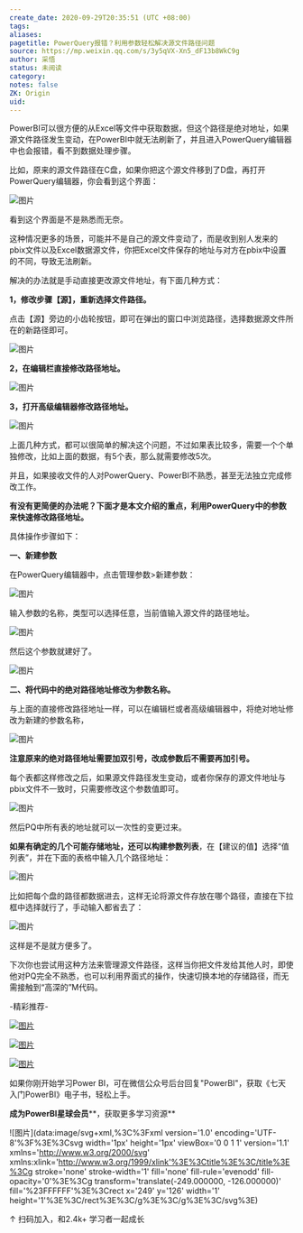 ```yaml
---
create_date: 2020-09-29T20:35:51 (UTC +08:00)
tags:
aliases:
pagetitle: PowerQuery报错？利用参数轻松解决源文件路径问题
source: https://mp.weixin.qq.com/s/3y5qVX-Xn5_dF13b8WkC9g
author: 采悟
status: 未阅读
category:
notes: false
ZK: Origin
uid:
---
```


PowerBI可以很方便的从Excel等文件中获取数据，但这个路径是绝对地址，如果源文件路径发生变动，在PowerBI中就无法刷新了，并且进入PowerQuery编辑器中也会报错，看不到数据处理步骤。

比如，原来的源文件路径在C盘，如果你把这个源文件移到了D盘，再打开PowerQuery编辑器，你会看到这个界面：

![图片](https://mmbiz.qpic.cn/mmbiz_png/aHEbZtANQJO1C5Nmac8unDajK4DibGAMkuQIica4M0eNx7Iy2WzVqYcnRCbGmOmV5vqbgfKRiaTG8TSHDRp5wFMvA/640?wx_fmt=png&wxfrom=5&wx_lazy=1&wx_co=1)

看到这个界面是不是熟悉而无奈。

这种情况更多的场景，可能并不是自己的源文件变动了，而是收到别人发来的pbix文件以及Excel数据源文件，你把Excel文件保存的地址与对方在pbix中设置的不同，导致无法刷新。

解决的办法就是手动直接更改源文件地址，有下面几种方式：

**1，修改步骤【源】，重新选择文件路径。**

点击【源】旁边的小齿轮按钮，即可在弹出的窗口中浏览路径，选择数据源文件所在的新路径即可。

![图片](https://mmbiz.qpic.cn/mmbiz_png/aHEbZtANQJO1C5Nmac8unDajK4DibGAMk8UQ1ssCUpEOJbmiaDialetMe3KvKEcUL7c3N31jtPabdvkoQT0xMsTLA/640?wx_fmt=png&wxfrom=5&wx_lazy=1&wx_co=1)

**2，在编辑栏直接修改路径地址。**

![图片](https://mmbiz.qpic.cn/mmbiz_png/aHEbZtANQJO1C5Nmac8unDajK4DibGAMksyf9zibiaiaIVNlc7sZhjibGvcwEcCKdyGOpT6oC6ia0ZL9gA9zKy8UsKwA/640?wx_fmt=png&wxfrom=5&wx_lazy=1&wx_co=1)

**3，打开高级编辑器修改路径地址。**

![图片](https://mmbiz.qpic.cn/mmbiz_png/aHEbZtANQJO1C5Nmac8unDajK4DibGAMkMNkrg7qR0aoWuJ70rlofwznUoWKpU5rDOyEglv6SWVkrqrgW8ic9QvA/640?wx_fmt=png&wxfrom=5&wx_lazy=1&wx_co=1)

上面几种方式，都可以很简单的解决这个问题，不过如果表比较多，需要一个个单独修改，比如上面的数据，有5个表，那么就需要修改5次。

  
并且，如果接收文件的人对PowerQuery、PowerBI不熟悉，甚至无法独立完成修改工作。

**有没有更简便的办法呢？下面才是本文介绍的重点，利用PowerQuery中的参数来快速修改路径地址。**

具体操作步骤如下：  

**一、新建参数**

在PowerQuery编辑器中，点击管理参数>新建参数：  

![图片](https://mmbiz.qpic.cn/mmbiz_png/aHEbZtANQJO1C5Nmac8unDajK4DibGAMkWVBxB8R5BviaicjR1d1FKeicAlXvdjbTwOxMVTv8b3GIOqYuPlE932b3g/640?wx_fmt=png&wxfrom=5&wx_lazy=1&wx_co=1)

输入参数的名称，类型可以选择任意，当前值输入源文件的路径地址。

![图片](https://mmbiz.qpic.cn/mmbiz_png/aHEbZtANQJO1C5Nmac8unDajK4DibGAMkc8vDAUIP3s7LylX0f80FQ3s3jXAT2c2ic3Siacw06gSz9UCo6iaiaT3ZXg/640?wx_fmt=png&wxfrom=5&wx_lazy=1&wx_co=1)

然后这个参数就建好了。  

![图片](https://mmbiz.qpic.cn/mmbiz_png/aHEbZtANQJO1C5Nmac8unDajK4DibGAMkbWZ3JzXDXjGCt2RHiarx5BmYbhLLJp9jz1f8nLmXNXpBp2icxDsgfmEQ/640?wx_fmt=png&wxfrom=5&wx_lazy=1&wx_co=1)

**二、将代码中的绝对路径地址修改为参数名称。**

与上面的直接修改路径地址一样，可以在编辑栏或者高级编辑器中，将绝对地址修改为新建的参数名称，  

![图片](https://mmbiz.qpic.cn/mmbiz_png/aHEbZtANQJO1C5Nmac8unDajK4DibGAMkc0ENlaHYPVxNqKSlRKbosuicHrcgAWiabJg1ibVezBibruJVerdsw25dZg/640?wx_fmt=png&wxfrom=5&wx_lazy=1&wx_co=1)

**注意原来的绝对路径地址需要加双引号，改成参数后不需要再加引号。**  

每个表都这样修改之后，如果源文件路径发生变动，或者你保存的源文件地址与pbix文件不一致时，只需要修改这个参数值即可。  

![图片](https://mmbiz.qpic.cn/mmbiz_png/aHEbZtANQJO1C5Nmac8unDajK4DibGAMkUmIzdQxPGXTM0eDA73qicswIDOibtQr8JZhibOUd3pnQ3TibK85O8ck0UQ/640?wx_fmt=png&wxfrom=5&wx_lazy=1&wx_co=1)

然后PQ中所有表的地址就可以一次性的变更过来。  

**如果有确定的几个可能存储地址，还可以构建参数列表**，在【建议的值】选择“值列表”，并在下面的表格中输入几个路径地址：  

![图片](https://mmbiz.qpic.cn/mmbiz_png/aHEbZtANQJO1C5Nmac8unDajK4DibGAMkVgQuqHJszHbpv5PbxgcrickwDhuW8FN4OZGC61LT3wn9dkNj3GFKbHA/640?wx_fmt=png&wxfrom=5&wx_lazy=1&wx_co=1)

比如把每个盘的路径都数据进去，这样无论将源文件存放在哪个路径，直接在下拉框中选择就行了，手动输入都省去了：

![图片](https://mmbiz.qpic.cn/mmbiz_gif/aHEbZtANQJO1C5Nmac8unDajK4DibGAMkOCJ0GVr4fVbTEEiaN71RMkzl9dGROhVWytlzGZEldrfaDiafFSPxn2xA/640?wx_fmt=gif&wxfrom=5&wx_lazy=1)

这样是不是就方便多了。  

下次你也尝试用这种方法来管理源文件路径，这样当你把文件发给其他人时，即使他对PQ完全不熟悉，也可以利用界面式的操作，快速切换本地的存储路径，而无需接触到“高深的”M代码。

\-精彩推荐-

[![图片](https://mmbiz.qpic.cn/mmbiz_jpg/aHEbZtANQJP8Cvmfx7v8oUqdoQaMmuDAG2GibhzIydz7aGIyMr9drbJx6vevzfXib5D6NFtuR4Qu3TVQibQRqrVWg/640?wx_fmt=jpeg&wxfrom=5&wx_lazy=1&wx_co=1)](http://mp.weixin.qq.com/s?__biz=MzA4MzQwMjY4MA==&mid=2484072121&idx=1&sn=4b6b96811e263c4079f606cfab14976f&chksm=8e0c446eb97bcd7876ffa2d5bb5feae5c175353d1e957b72ae3732ad67c89a6f9f42c61af833&scene=21#wechat_redirect)

[![图片](https://mmbiz.qpic.cn/mmbiz_jpg/aHEbZtANQJMst6LMfyIX5sg2QmEtLfjxR5h1x8nrN7ibw97H9HjLSB59iaf2JLMtwY8OUcKiacK35ybYfpaoVNuGQ/640?wx_fmt=jpeg&wxfrom=5&wx_lazy=1&wx_co=1)](http://mp.weixin.qq.com/s?__biz=MzA4MzQwMjY4MA==&mid=2484071399&idx=1&sn=44b4ba20c1cbe657f77b6c8d144b2b30&chksm=8e0c4130b97bc826d87746723f940404ce82ac9ebb38572bbfb1a89d7a48aaa750dffd92a28d&scene=21#wechat_redirect)

[![图片](https://mmbiz.qpic.cn/mmbiz_jpg/aHEbZtANQJNCQ4pzSiaQOMPia6kNbbF0gtHORfNDsk1ibQ1luXtyibbDsnnwJXvdSpKwfPlcJCZSlvWYOK6p6VGeqw/640?wx_fmt=jpeg&wxfrom=5&wx_lazy=1&wx_co=1)](http://mp.weixin.qq.com/s?__biz=MzA4MzQwMjY4MA==&mid=2484070526&idx=1&sn=fd4131317654df2ee7619cfc58e2987c&chksm=8e0c42a9b97bcbbff556f8cb013259a7981c0847d4ea656d63af3a438af3aa33a38974d7145a&scene=21#wechat_redirect)

如果你刚开始学习Power BI，可在微信公众号后台回复"PowerBI"，获取《七天入门PowerBI》电子书，轻松上手。

**成为PowerBI星球会员****，获取更多学习资源**

![图片](data:image/svg+xml,%3C%3Fxml version='1.0' encoding='UTF-8'%3F%3E%3Csvg width='1px' height='1px' viewBox='0 0 1 1' version='1.1' xmlns='http://www.w3.org/2000/svg' xmlns:xlink='http://www.w3.org/1999/xlink'%3E%3Ctitle%3E%3C/title%3E%3Cg stroke='none' stroke-width='1' fill='none' fill-rule='evenodd' fill-opacity='0'%3E%3Cg transform='translate(-249.000000, -126.000000)' fill='%23FFFFFF'%3E%3Crect x='249' y='126' width='1' height='1'%3E%3C/rect%3E%3C/g%3E%3C/g%3E%3C/svg%3E)

↑ 扫码加入，和2.4k+ 学习者一起成长

